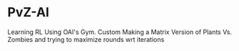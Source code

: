 # PvZ-AI

Learning RL Using OAI's Gym.
Custom Making a Matrix Version of Plants Vs. Zombies and trying to maximize rounds wrt iterations
